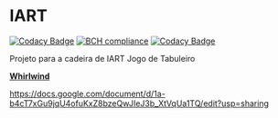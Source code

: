 # IART

[![Codacy Badge](https://api.codacy.com/project/badge/Grade/5421aefd2ed14b64b6fbd3401b0637d5)](https://www.codacy.com/app/bluedi/Whirlwind?utm_source=github.com&amp;utm_medium=referral&amp;utm_content=BlueDi/Whirlwind&amp;utm_campaign=Badge_Grade)
[![BCH compliance](https://bettercodehub.com/edge/badge/killghost15/IART)](https://bettercodehub.com/)
[![Codacy Badge](https://api.codacy.com/project/badge/Coverage/41b516bcfd264e788fa217670c232911)](https://www.codacy.com/app/IART/Whirlwind?utm_source=github.com&utm_medium=referral&utm_content=killghost15/IART&utm_campaign=Badge_Coverage)

Projeto para a cadeira de IART
Jogo de Tabuleiro

[<b>Whirlwind</b>](https://www.boardgamegeek.com/boardgame/159022/whirlwind)


https://docs.google.com/document/d/1a-b4cT7xGu9jqU4ofuKxZ8bzeQwJIeJ3b_XtVqUa1TQ/edit?usp=sharing
